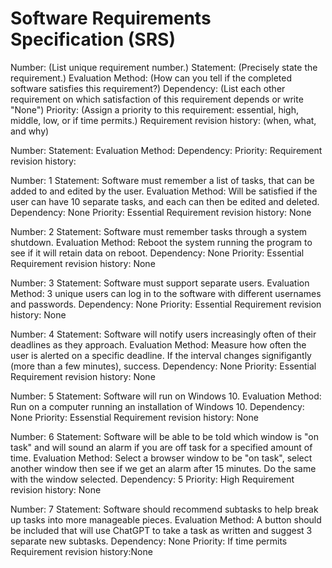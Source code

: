 # Software Requirements Specification (SRS)

Number: (List unique requirement number.)
Statement: (Precisely state the requirement.)
Evaluation Method: (How can you tell if the completed software satisfies this requirement?)
Dependency: (List each other requirement on which satisfaction of this requirement depends or write "None")
Priority: (Assign a priority to this requirement: essential, high, middle, low, or if time permits.)
Requirement revision history: (when, what, and why)

Number: 
Statement: 
Evaluation Method: 
Dependency: 
Priority: 
Requirement revision history: 

Number: 1
Statement: Software must remember a list of tasks, that can be added to and edited by the user.
Evaluation Method: Will be satisfied if the user can have 10 separate tasks, and each can then be edited and deleted.
Dependency: None
Priority: Essential
Requirement revision history: None

Number: 2
Statement: Software must remember tasks through a system shutdown.
Evaluation Method: Reboot the system running the program to see if it will retain data on reboot.
Dependency: None
Priority: Essential
Requirement revision history: None

Number: 3
Statement: Software must support separate users.
Evaluation Method: 3 unique users can log in to the software with different usernames and passwords.
Dependency: None
Priority: Essential
Requirement revision history: None

Number: 4
Statement: Software will notify users increasingly often of their deadlines as they approach.
Evaluation Method: Measure how often the user is alerted on a specific deadline. If the interval changes signifigantly (more than a few minutes), success.
Dependency: None
Priority: Essential
Requirement revision history: None

Number: 5
Statement: Software will run on Windows 10.
Evaluation Method: Run on a computer running an installation of Windows 10.
Dependency: None
Priority: Essenstial
Requirement revision history: None

Number: 6
Statement: Software will be able to be told which window is "on task" and will sound an alarm if you are off task for a specified amount of time. 
Evaluation Method: Select a browser window to be "on task", select another window then see if we get an alarm after 15 minutes. Do the same with the window selected.
Dependency: 5
Priority: High
Requirement revision history: None

Number: 7
Statement: Software should recommend subtasks to help break up tasks into more manageable pieces.
Evaluation Method: A button should be included that will use ChatGPT to take a task as written and suggest 3 separate new subtasks.
Dependency: None
Priority: If time permits
Requirement revision history:None
